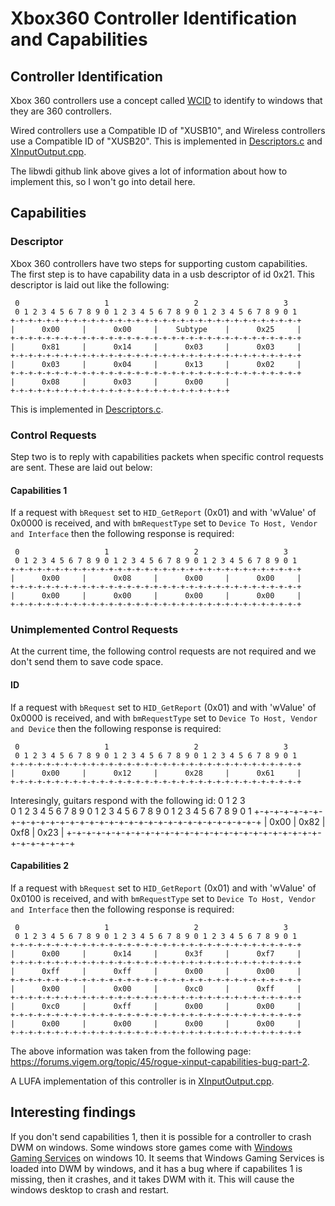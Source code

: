 # Xbox360 Controller Identification and Capabilities
## Controller Identification
Xbox 360 controllers use a concept called [WCID](https://github.com/pbatard/libwdi/wiki/WCID-Devices) to identify to windows that they are 360 controllers. 

Wired controllers use a Compatible ID of "XUSB10", and Wireless controllers use a Compatible ID of "XUSB20". 
This is implemented in [Descriptors.c](/src/shared/lufa/Descriptors.c) and [XInputOutput.cpp](/src/shared/controller/output/XInputOutput.cpp). 

The libwdi github link above gives a lot of information about how to implement this, so I won't go into detail here.
## Capabilities
### Descriptor
Xbox 360 controllers have two steps for supporting custom capabilities. The first step is to have capability data in a usb descriptor of id 0x21.
This descriptor is laid out like the following:
```
 0                   1                   2                   3  
 0 1 2 3 4 5 6 7 8 9 0 1 2 3 4 5 6 7 8 9 0 1 2 3 4 5 6 7 8 9 0 1
+-+-+-+-+-+-+-+-+-+-+-+-+-+-+-+-+-+-+-+-+-+-+-+-+-+-+-+-+-+-+-+-+
|      0x00     |      0x00     |    Subtype    |      0x25     |
+-+-+-+-+-+-+-+-+-+-+-+-+-+-+-+-+-+-+-+-+-+-+-+-+-+-+-+-+-+-+-+-+
|      0x81     |      0x14     |      0x03     |      0x03     |
+-+-+-+-+-+-+-+-+-+-+-+-+-+-+-+-+-+-+-+-+-+-+-+-+-+-+-+-+-+-+-+-+
|      0x03     |      0x04     |      0x13     |      0x02     |
+-+-+-+-+-+-+-+-+-+-+-+-+-+-+-+-+-+-+-+-+-+-+-+-+-+-+-+-+-+-+-+-+
|      0x08     |      0x03     |      0x00     |
+-+-+-+-+-+-+-+-+-+-+-+-+-+-+-+-+-+-+-+-+-+-+-+-+
```
This is implemented in [Descriptors.c](../src/shared/output/usb/Descriptors.c). 

### Control Requests
Step two is to reply with capabilities packets when specific control requests are sent. These are laid out below:
#### Capabilities 1
If a request with `bRequest` set to `HID_GetReport` (0x01) and with 'wValue' of 0x0000 is received, and with `bmRequestType` set to `Device To Host, Vendor and Interface` then the following response is required:
```
 0                   1                   2                   3  
 0 1 2 3 4 5 6 7 8 9 0 1 2 3 4 5 6 7 8 9 0 1 2 3 4 5 6 7 8 9 0 1
+-+-+-+-+-+-+-+-+-+-+-+-+-+-+-+-+-+-+-+-+-+-+-+-+-+-+-+-+-+-+-+-+
|      0x00     |      0x08     |      0x00     |      0x00     |
+-+-+-+-+-+-+-+-+-+-+-+-+-+-+-+-+-+-+-+-+-+-+-+-+-+-+-+-+-+-+-+-+
|      0x00     |      0x00     |      0x00     |      0x00     |
+-+-+-+-+-+-+-+-+-+-+-+-+-+-+-+-+-+-+-+-+-+-+-+-+-+-+-+-+-+-+-+-+
```

### Unimplemented Control Requests
At the current time, the following control requests are not required and we don't send them to save code space.

#### ID
If a request with `bRequest` set to `HID_GetReport` (0x01) and with 'wValue' of 0x0000 is received, and with `bmRequestType` set to `Device To Host, Vendor and Device` then the following response is required:
```
 0                   1                   2                   3  
 0 1 2 3 4 5 6 7 8 9 0 1 2 3 4 5 6 7 8 9 0 1 2 3 4 5 6 7 8 9 0 1
+-+-+-+-+-+-+-+-+-+-+-+-+-+-+-+-+-+-+-+-+-+-+-+-+-+-+-+-+-+-+-+-+
|      0x00     |      0x12     |      0x28     |      0x61     |
+-+-+-+-+-+-+-+-+-+-+-+-+-+-+-+-+-+-+-+-+-+-+-+-+-+-+-+-+-+-+-+-+
```
Interesingly, guitars respond with the following id:
 0                   1                   2                   3  
 0 1 2 3 4 5 6 7 8 9 0 1 2 3 4 5 6 7 8 9 0 1 2 3 4 5 6 7 8 9 0 1
+-+-+-+-+-+-+-+-+-+-+-+-+-+-+-+-+-+-+-+-+-+-+-+-+-+-+-+-+-+-+-+-+
|      0x00     |      0x82     |      0xf8     |      0x23     |
+-+-+-+-+-+-+-+-+-+-+-+-+-+-+-+-+-+-+-+-+-+-+-+-+-+-+-+-+-+-+-+-+

#### Capabilities 2
If a request with `bRequest` set to `HID_GetReport` (0x01) and with 'wValue' of 0x0100 is received, and with `bmRequestType` set to `Device To Host, Vendor and Interface` then the following response is required:
```
 0                   1                   2                   3  
 0 1 2 3 4 5 6 7 8 9 0 1 2 3 4 5 6 7 8 9 0 1 2 3 4 5 6 7 8 9 0 1
+-+-+-+-+-+-+-+-+-+-+-+-+-+-+-+-+-+-+-+-+-+-+-+-+-+-+-+-+-+-+-+-+
|      0x00     |      0x14     |      0x3f     |      0xf7     |
+-+-+-+-+-+-+-+-+-+-+-+-+-+-+-+-+-+-+-+-+-+-+-+-+-+-+-+-+-+-+-+-+
|      0xff     |      0xff     |      0x00     |      0x00     |
+-+-+-+-+-+-+-+-+-+-+-+-+-+-+-+-+-+-+-+-+-+-+-+-+-+-+-+-+-+-+-+-+
|      0x00     |      0x00     |      0xc0     |      0xff     |
+-+-+-+-+-+-+-+-+-+-+-+-+-+-+-+-+-+-+-+-+-+-+-+-+-+-+-+-+-+-+-+-+
|      0xc0     |      0xff     |      0x00     |      0x00     |
+-+-+-+-+-+-+-+-+-+-+-+-+-+-+-+-+-+-+-+-+-+-+-+-+-+-+-+-+-+-+-+-+
|      0x00     |      0x00     |      0x00     |      0x00     |
+-+-+-+-+-+-+-+-+-+-+-+-+-+-+-+-+-+-+-+-+-+-+-+-+-+-+-+-+-+-+-+-+
```
The above information was taken from the following page: https://forums.vigem.org/topic/45/rogue-xinput-capabilities-bug-part-2.

A LUFA implementation of this controller is in [XInputOutput.cpp](/src/shared/output/output_xinput.c). 


## Interesting findings
If you don't send capabilities 1, then it is possible for a controller to crash DWM on windows. Some windows store games come with [Windows Gaming Services](https://www.microsoft.com/en-us/p/gaming-services/9mwpm2cqnlhn) on windows 10. It seems that Windows Gaming Services is loaded into DWM by windows, and it has a bug where if capabilites 1 is missing, then it crashes, and it takes DWM with it. This will cause the windows desktop to crash and restart.